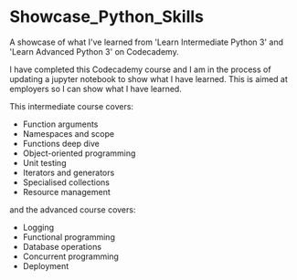 # Showcase_Python_Skills
A showcase of what I've learned from 'Learn Intermediate Python 3' and 'Learn Advanced Python 3' on Codecademy.

I have completed this Codecademy course and I am in the process of updating a jupyter notebook to show what I have learned. This is aimed at employers so
I can show what I have learned.

This intermediate course covers:
* Function arguments
* Namespaces and scope
* Functions deep dive
* Object-oriented programming
* Unit testing
* Iterators and generators
* Specialised collections
* Resource management

and the advanced course covers:
* Logging
* Functional programming
* Database operations
* Concurrent programming
* Deployment
